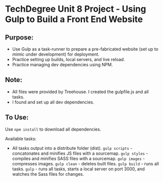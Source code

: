 # TechDegree Unit 8 Project - Using Gulp to Build a Front End Website

## Purpose:
* Use Gulp as a task-runner to prepare a pre-fabricated website (set up to mimic under development) for deployment.
* Practice setting up builds, local servers, and live reload.
* Practice managing dev dependencies using NPM.
## Note:
* All files were provided by Treehouse. I created the gulpfile.js and all tasks.
* I found and set up all dev dependencies. 
## To Use:
Use `npm install` to download all dependencies.

Available tasks:
* All tasks output into a distribute folder (dist).
`gulp scripts` - concatonates and minifies JS files with a sourcemap.
`gulp styles` - compiles and minifies SASS files with a sourcemap.
`gulp images` - compresses images.
`gulp clean` - deletes built files.
`gulp build` - runs all tasks.
`gulp` - runs all tasks, starts a local server on port 3000, and watches the Sass files for changes.
